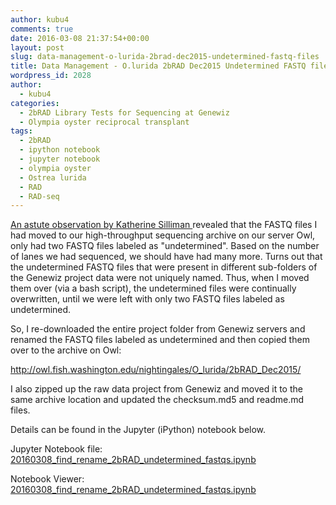 ```yaml
---
author: kubu4
comments: true
date: 2016-03-08 21:37:54+00:00
layout: post
slug: data-management-o-lurida-2brad-dec2015-undetermined-fastq-files
title: Data Management - O.lurida 2bRAD Dec2015 Undetermined FASTQ files
wordpress_id: 2028
author:
  - kubu4
categories:
  - 2bRAD Library Tests for Sequencing at Genewiz
  - Olympia oyster reciprocal transplant
tags:
  - 2bRAD
  - ipython notebook
  - jupyter notebook
  - olympia oyster
  - Ostrea lurida
  - RAD
  - RAD-seq
---
```


[An astute observation by Katherine Silliman ](https://github.com/RobertsLab/project-olympia.oyster-genomic/issues/13)revealed that the FASTQ files I had moved to our high-throughput sequencing archive on our server Owl, only had two FASTQ files labeled as "undetermined". Based on the number of lanes we had sequenced, we should have had many more. Turns out that the undetermined FASTQ files that were present in different sub-folders of the Genewiz project data were not uniquely named. Thus, when I moved them over (via a bash script), the undetermined files were continually overwritten, until we were left with only two FASTQ files labeled as undetermined.

So, I re-downloaded the entire project folder from Genewiz servers and renamed the FASTQ files labeled as undetermined and then copied them over to the archive on Owl:

http://owl.fish.washington.edu/nightingales/O_lurida/2bRAD_Dec2015/

I also zipped up the raw data project from Genewiz and moved it to the same archive location and updated the checksum.md5 and readme.md files.

Details can be found in the Jupyter (iPython) notebook below.

Jupyter Notebook file: [20160308_find_rename_2bRAD_undetermined_fastqs.ipynb](http://eagle.fish.washington.edu/Arabidopsis/iPythonNotebooks/20160308_find_rename_2bRAD_undetermined_fastqs.ipynb)

Notebook Viewer: [20160308_find_rename_2bRAD_undetermined_fastqs.ipynb](http://nbviewer.jupyter.org/url/eagle.fish.washington.edu/Arabidopsis/iPythonNotebooks/20160308_find_rename_2bRAD_undetermined_fastqs.ipynb)




